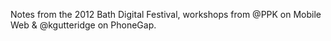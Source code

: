 Notes from the 2012 Bath Digital Festival, workshops from @PPK on Mobile Web & @kgutteridge on PhoneGap.
